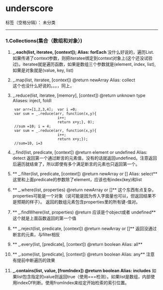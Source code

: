 ﻿# underscore

标签（空格分隔）： 未分类

---

###   1.Collections(集合（数组和对象）)
1. **_.each(list, iteratee, [context]);        Alias: forEach**
    没什么好说的，遍历List.如果传递了context参数，则把iteratee绑定到context对象上(这个还没试验过)。iteratee就是遍历函数，如果是数组三个参数就是(element, index, list),如果是对象就是(value, key, list)

2. _.map(list, iteratee, [context])   @return newArray   Alias: collect  
    这个也没什么好说的。。。，同上， 

3.  _.reduce(list, iteratee, [memory], [context])   @return unknown type   Aliases: inject, foldl
```
    var arr=[1,2,3,4];  var i =0;
    var sum = _.reduce(arr, function(x,y){
                        i++;
                        return x+y;}, 0);
    //sum =10; i = 4;
    var sum = _.reduce(arr, function(x,y){
                        i++;
                        return x+y;});
    //sum=10, i=3
```

4. _.find(list, predicate, [context])   @return element or undefined   Alias: detect
    返回第一个通过断言的元素值，没有的话就返回undefined。注意返回后遍历就结束了，所以即使有多个满足断言的元素也只返回第一个。

5. ** _.filter(list, predicate, [context])   @return newArray or []   Alias: select**
    这里和上面predicate的参数除了element，应该也有index(key)和list

6. **  _.where(list, properties)  @return newArray or []**
    这个东西有点复杂，properties可能是一个对象（说可能是因为传入字面量也可以，但返回结果不是预期的样子）。 返回的数组元素包含properties里的所有键-值对。

7. ** _.findWhere(list, properties)   @return 应该是个object或者 undefined**
    这个就是上面函数返回的第一个值

8. ** _.reject(list, predicate, [context])  @return newArray or []**
    返回没通过断言的元素，与filter相反

9. ** _.every(list, [predicate], [context])  @return boolean    Alias: all**

10. ** _.some(list, [predicate], [context])  @return boolean     Alias: any**
    注意有提前中断遍历的效果

11. **_.contains(list, value, [fromIndex])  @return boolean    Alias: includes**
    如果list包含指定的value则返回true（使用===检测）。如果list是数组，内部使用indexOf判断。使用fromIndex来给定开始检索的索引位置。 